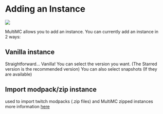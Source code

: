 # Adding an Instance

![](https://i.imgur.com/eRooThu.png)

MultiMC allows you to add an instance.
You can currently add an instance in 2 ways:

## Vanilla instance

Straightforward... Vanilla!
You can select the version you want. (The Starred version is the recommended version)
You can also select snapshots (If they are available)

## Import modpack/zip instance
used to import twitch modpacks (.zip files) and MultiMC zipped instances
more information [here](https://github.com/MultiMC/MultiMC5/wiki/Import-Instance)

